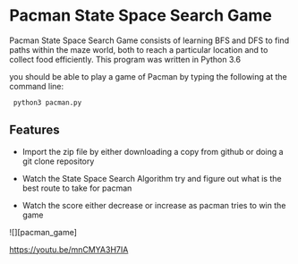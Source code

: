 # Pacman State Space Search Game

Pacman State Space Search Game consists of learning BFS and DFS to find paths within the maze world, both to reach a particular location and to collect food efficiently. This program was written in Python 3.6 

you should be able to play a game of Pacman by typing the following at the command line:

     python3 pacman.py

## Features

- Import the zip file by either downloading a copy from github or doing a git clone repository

- Watch the State Space Search Algorithm try and figure out what is the best route to take for pacman

- Watch the score either decrease or increase as pacman tries to win the game


![][pacman_game]

https://youtu.be/mnCMYA3H7IA